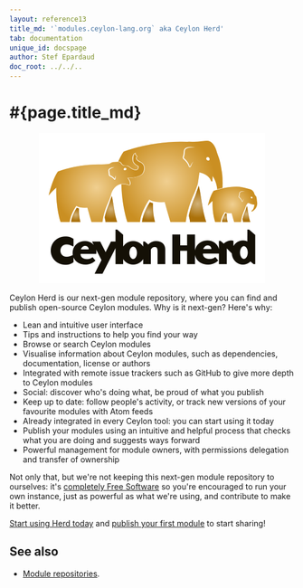 ```yaml
---
layout: reference13
title_md: '`modules.ceylon-lang.org` aka Ceylon Herd'
tab: documentation
unique_id: docspage
author: Stef Epardaud
doc_root: ../../..
---
```


# #{page.title_md}

<center>
<a href=https://herd.ceylon-lang.org" title="Ceylon Herd" alt="Ceylon Herd">
<img src="/images/herd-200.png" srcset="/images/herd-200-2x.png 2x"/> 
</a>
</center>

Ceylon Herd is our next-gen module repository, where you can find and publish
open-source Ceylon modules. Why is it next-gen? Here's why:

- Lean and intuitive user interface
- Tips and instructions to help you find your way
- Browse or search Ceylon modules
- Visualise information about Ceylon modules, such as dependencies, documentation,
  license or authors
- Integrated with remote issue trackers such as GitHub to give more depth to Ceylon modules
- Social: discover who's doing what, be proud of what you publish
- Keep up to date: follow people's activity, or track new versions of your favourite modules with
  Atom feeds
- Already integrated in every Ceylon tool: you can start using it today
- Publish your modules using an intuitive and helpful process that checks what you
  are doing and suggests ways forward
- Powerful management for module owners, with permissions delegation and transfer of ownership

Not only that, but we're not keeping this next-gen module repository to ourselves: it's
[completely Free Software](https://herd.ceylon-lang.org/about) so you're encouraged 
to run your own instance, just as powerful as what we're using, and contribute to make it better.

[Start using Herd today](https://herd.ceylon-lang.org/usage) and 
[publish your first module](https://herd.ceylon-lang.org/publish) to start sharing!

## See also

* [Module repositories](..).

